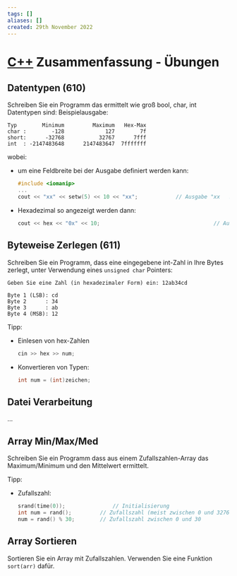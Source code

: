 ```yaml
---
tags: []
aliases: []
created: 29th November 2022
---
```


# [C++](Cpp.md) Zusammenfassung - Übungen

## Datentypen (610)

Schreiben Sie ein Programm das ermittelt wie groß bool, char, int Datentypen sind: Beispielausgabe:

```
Typ        Minimum         Maximum   Hex-Max
char :        -128             127        7f
short:      -32768           32767      7fff
int  : -2147483648      2147483647  7fffffff
```

wobei:

- um eine Feldbreite bei der Ausgabe definiert werden kann:

  ```c++
  #include <iomanip>
  ...
  cout << "xx" << setw(5) << 10 << "xx";			// Ausgabe "xx   33xx"
  ```

- Hexadezimal so angezeigt werden dann:

  ```c++
  cout << hex << "0x" << 10;									// Ausgabe: "0xa"
  ```

## Byteweise Zerlegen (611)

Schreiben Sie ein Programm, dass eine eingegebene int-Zahl in Ihre Bytes zerlegt, unter Verwendung eines `unsigned char` Pointers:

```
Geben Sie eine Zahl (in hexadezimaler Form) ein: 12ab34cd

Byte 1 (LSB): cd
Byte 2      : 34
Byte 3      : ab
Byte 4 (MSB): 12
```

Tipp:

- Einlesen von hex-Zahlen

  ```c++
  cin >> hex >> num;
  ```

- Konvertieren von Typen: 

  ```c++
  int num = (int)zeichen;
  ```

## Datei Verarbeitung

…

## Array Min/Max/Med

Schreiben Sie ein Programm dass aus einem Zufallszahlen-Array das Maximum/Minimum und den Mittelwert ermittelt.

Tipp:

- Zufallszahl:

  ```c++
  srand(time(0));				// Initialisierung
  int num = rand();			// Zufallszahl (meist zwischen 0 und 32767)
  num = rand() % 30;		// Zufallszahl zwischen 0 und 30
  ```

## Array Sortieren

Sortieren Sie ein Array mit Zufallszahlen. Verwenden Sie eine Funktion `sort(arr)` dafür.